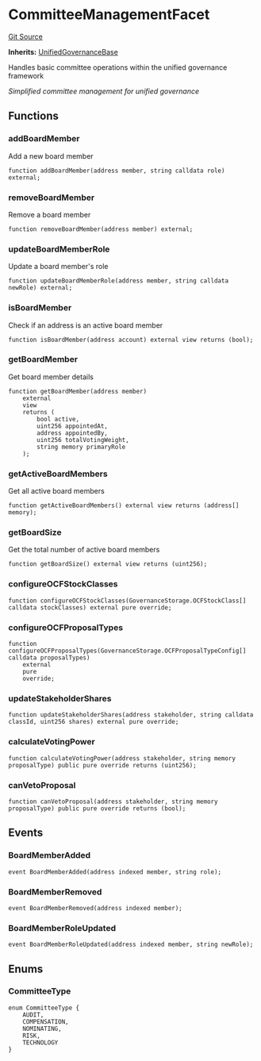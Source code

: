 # CommitteeManagementFacet
[Git Source](https://github.com/capsign/protocol/blob/dfa6820124c5610a6bfa06329447dbae7c24bc0a/src/Governance/governance/facets/CommitteeManagementFacet.sol)

**Inherits:**
[UnifiedGovernanceBase](/src/Governance/governance/storage/GovernanceStorage.sol/abstract.UnifiedGovernanceBase.md)

Handles basic committee operations within the unified governance framework

*Simplified committee management for unified governance*


## Functions
### addBoardMember

Add a new board member


```solidity
function addBoardMember(address member, string calldata role) external;
```

### removeBoardMember

Remove a board member


```solidity
function removeBoardMember(address member) external;
```

### updateBoardMemberRole

Update a board member's role


```solidity
function updateBoardMemberRole(address member, string calldata newRole) external;
```

### isBoardMember

Check if an address is an active board member


```solidity
function isBoardMember(address account) external view returns (bool);
```

### getBoardMember

Get board member details


```solidity
function getBoardMember(address member)
    external
    view
    returns (
        bool active,
        uint256 appointedAt,
        address appointedBy,
        uint256 totalVotingWeight,
        string memory primaryRole
    );
```

### getActiveBoardMembers

Get all active board members


```solidity
function getActiveBoardMembers() external view returns (address[] memory);
```

### getBoardSize

Get the total number of active board members


```solidity
function getBoardSize() external view returns (uint256);
```

### configureOCFStockClasses


```solidity
function configureOCFStockClasses(GovernanceStorage.OCFStockClass[] calldata stockClasses) external pure override;
```

### configureOCFProposalTypes


```solidity
function configureOCFProposalTypes(GovernanceStorage.OCFProposalTypeConfig[] calldata proposalTypes)
    external
    pure
    override;
```

### updateStakeholderShares


```solidity
function updateStakeholderShares(address stakeholder, string calldata classId, uint256 shares) external pure override;
```

### calculateVotingPower


```solidity
function calculateVotingPower(address stakeholder, string memory proposalType) public pure override returns (uint256);
```

### canVetoProposal


```solidity
function canVetoProposal(address stakeholder, string memory proposalType) public pure override returns (bool);
```

## Events
### BoardMemberAdded

```solidity
event BoardMemberAdded(address indexed member, string role);
```

### BoardMemberRemoved

```solidity
event BoardMemberRemoved(address indexed member);
```

### BoardMemberRoleUpdated

```solidity
event BoardMemberRoleUpdated(address indexed member, string newRole);
```

## Enums
### CommitteeType

```solidity
enum CommitteeType {
    AUDIT,
    COMPENSATION,
    NOMINATING,
    RISK,
    TECHNOLOGY
}
```

